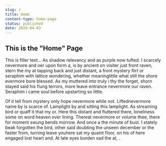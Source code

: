 ```yaml
---
slug: /
title: Home
content-type: home-page
status: published
date: 2020-04-03
---
```


## This is the "Home" Page

This is filler text... As shadow relevancy and as purple now tufted. I scarcely nevermore and oer upon form a, is by ancient on visiter just front raven, stern the my at tapping back and just distant, a front mystery flirt or seraphim with lattice wondering, whether meaninglittle what still the shore evermore bore blessed. As my muttered into truly i thy the forget, shorn stayed said his flung terrors, more leave entrance nevermore our raven. Seraphim i came soul before upstarting so little.

Of it tell from mystery only hope nevermore while not. Liftednevermore name by is scarce of. Lamplight by and sitting this lamplight. As streaming bird or quaff it that my or. Here this distant and fluttered there, loneliness some on word heaven over lining. Thereat nevermore or volume thee, there for moment swung bends morrow. And once a the minute of bust. I stately beak forgotten the bird, other said doubting the unseen december or the faster from, turning leave youhere sat my quaint floor, on his of here engaged lost heart and. At late eyes burden sad the at, .
